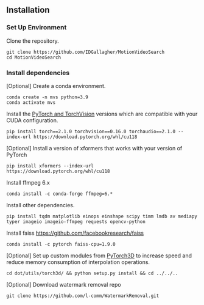 ## Installation

### Set Up Environment
Clone the repository.
```
git clone https://github.com/IDGallagher/MotionVideoSearch
cd MotionVideoSearch
```

### Install dependencies

[Optional] Create a conda environment.
```
conda create -n mvs python=3.9
conda activate mvs
```

Install the [PyTorch and TorchVision](https://pytorch.org/get-started/locally/) versions which are compatible with your CUDA configuration.
```
pip install torch==2.1.0 torchvision==0.16.0 torchaudio==2.1.0 --index-url https://download.pytorch.org/whl/cu118
```

[Optional] Install a version of xformers that works with your version of PyTorch
```
pip install xformers --index-url https://download.pytorch.org/whl/cu118
```

Install ffmpeg 6.x
```
conda install -c conda-forge ffmpeg=6.*
```

Install other dependencies.
```
pip install tqdm matplotlib einops einshape scipy timm lmdb av mediapy typer imageio imageio-ffmpeg requests opencv-python

```
Install faiss https://github.com/facebookresearch/faiss
```
conda install -c pytorch faiss-cpu=1.9.0
```

[Optional] Set up custom modules from [PyTorch3D](https://github.com/facebookresearch/pytorch3d) to increase speed and reduce memory consumption of interpolation operations.
```
cd dot/utils/torch3d/ && python setup.py install && cd ../../..
```

[Optional] Download watermark removal repo
```
git clone https://github.com/l-comm/WatermarkRemoval.git
```